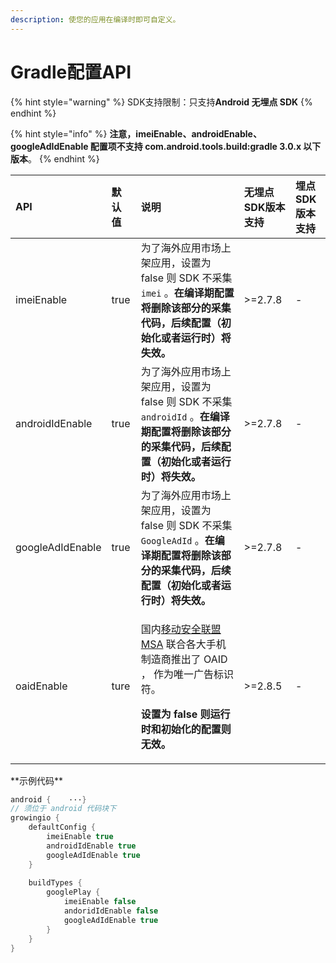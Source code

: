 ```yaml
---
description: 使您的应用在编译时即可自定义。
---
```


# Gradle配置API

{% hint style="warning" %}
SDK支持限制：只支持**Android 无埋点 SDK**
{% endhint %}

{% hint style="info" %}
**注意，imeiEnable、androidEnable、googleAdIdEnable 配置项不支持 com.android.tools.build:gradle 3.0.x 以下版本**。
{% endhint %}

<table>
  <thead>
    <tr>
      <th style="text-align:left">API</th>
      <th style="text-align:left">&#x9ED8;&#x8BA4;&#x503C;</th>
      <th style="text-align:left">&#x8BF4;&#x660E;</th>
      <th style="text-align:left">&#x65E0;&#x57CB;&#x70B9;SDK&#x7248;&#x672C;&#x652F;&#x6301;</th>
      <th style="text-align:left">&#x57CB;&#x70B9;SDK&#x7248;&#x672C;&#x652F;&#x6301;</th>
    </tr>
  </thead>
  <tbody>
    <tr>
      <td style="text-align:left">imeiEnable</td>
      <td style="text-align:left">true</td>
      <td style="text-align:left">&#x4E3A;&#x4E86;&#x6D77;&#x5916;&#x5E94;&#x7528;&#x5E02;&#x573A;&#x4E0A;&#x67B6;&#x5E94;&#x7528;&#xFF0C;&#x8BBE;&#x7F6E;&#x4E3A;
        false &#x5219; SDK &#x4E0D;&#x91C7;&#x96C6; <code>imei</code> &#x3002;<b>&#x5728;&#x7F16;&#x8BD1;&#x671F;&#x914D;&#x7F6E;&#x5C06;&#x5220;&#x9664;&#x8BE5;&#x90E8;&#x5206;&#x7684;&#x91C7;&#x96C6;&#x4EE3;&#x7801;&#xFF0C;&#x540E;&#x7EED;&#x914D;&#x7F6E;&#xFF08;&#x521D;&#x59CB;&#x5316;&#x6216;&#x8005;&#x8FD0;&#x884C;&#x65F6;&#xFF09;&#x5C06;&#x5931;&#x6548;&#x3002;</b>
      </td>
      <td style="text-align:left">&gt;=2.7.8</td>
      <td style="text-align:left">-</td>
    </tr>
    <tr>
      <td style="text-align:left">androidIdEnable</td>
      <td style="text-align:left">true</td>
      <td style="text-align:left">&#x4E3A;&#x4E86;&#x6D77;&#x5916;&#x5E94;&#x7528;&#x5E02;&#x573A;&#x4E0A;&#x67B6;&#x5E94;&#x7528;&#xFF0C;&#x8BBE;&#x7F6E;&#x4E3A;
        false &#x5219; SDK &#x4E0D;&#x91C7;&#x96C6; <code>androidId</code> &#x3002;<b>&#x5728;&#x7F16;&#x8BD1;&#x671F;&#x914D;&#x7F6E;&#x5C06;&#x5220;&#x9664;&#x8BE5;&#x90E8;&#x5206;&#x7684;&#x91C7;&#x96C6;&#x4EE3;&#x7801;&#xFF0C;&#x540E;&#x7EED;&#x914D;&#x7F6E;&#xFF08;&#x521D;&#x59CB;&#x5316;&#x6216;&#x8005;&#x8FD0;&#x884C;&#x65F6;&#xFF09;&#x5C06;&#x5931;&#x6548;&#x3002;</b>
      </td>
      <td style="text-align:left">&gt;=2.7.8</td>
      <td style="text-align:left">-</td>
    </tr>
    <tr>
      <td style="text-align:left">googleAdIdEnable</td>
      <td style="text-align:left">true</td>
      <td style="text-align:left">&#x4E3A;&#x4E86;&#x6D77;&#x5916;&#x5E94;&#x7528;&#x5E02;&#x573A;&#x4E0A;&#x67B6;&#x5E94;&#x7528;&#xFF0C;&#x8BBE;&#x7F6E;&#x4E3A;
        false &#x5219; SDK &#x4E0D;&#x91C7;&#x96C6; <code>GoogleAdId</code> &#x3002;<b>&#x5728;&#x7F16;&#x8BD1;&#x671F;&#x914D;&#x7F6E;&#x5C06;&#x5220;&#x9664;&#x8BE5;&#x90E8;&#x5206;&#x7684;&#x91C7;&#x96C6;&#x4EE3;&#x7801;&#xFF0C;&#x540E;&#x7EED;&#x914D;&#x7F6E;&#xFF08;&#x521D;&#x59CB;&#x5316;&#x6216;&#x8005;&#x8FD0;&#x884C;&#x65F6;&#xFF09;&#x5C06;&#x5931;&#x6548;&#x3002;</b>
      </td>
      <td style="text-align:left">&gt;=2.7.8</td>
      <td style="text-align:left">-</td>
    </tr>
    <tr>
      <td style="text-align:left">oaidEnable</td>
      <td style="text-align:left">ture</td>
      <td style="text-align:left">
        <p>&#x56FD;&#x5185;<a href="http://www.msa-alliance.cn/col.jsp?id=120">&#x79FB;&#x52A8;&#x5B89;&#x5168;&#x8054;&#x76DF;MSA</a> &#x8054;&#x5408;&#x5404;&#x5927;&#x624B;&#x673A;&#x5236;&#x9020;&#x5546;&#x63A8;&#x51FA;&#x4E86;
          OAID &#xFF0C; &#x4F5C;&#x4E3A;&#x552F;&#x4E00;&#x5E7F;&#x544A;&#x6807;&#x8BC6;&#x7B26;&#x3002;</p>
        <p><b>&#x8BBE;&#x7F6E;&#x4E3A; false &#x5219;&#x8FD0;&#x884C;&#x65F6;&#x548C;&#x521D;&#x59CB;&#x5316;&#x7684;&#x914D;&#x7F6E;&#x5219;&#x65E0;&#x6548;&#x3002;</b>
        </p>
      </td>
      <td style="text-align:left">&gt;=2.8.5</td>
      <td style="text-align:left">-</td>
    </tr>
  </tbody>
</table>**示例代码**

```java
android {    ···}
// 须位于 android 代码块下
growingio {
    defaultConfig {
        imeiEnable true
        androidIdEnable true
        googleAdIdEnable true
    }
​
    buildTypes {
        googlePlay {
            imeiEnable false
            andoridIdEnable false
            googleAdIdEnable true
        }
    }
}
```

